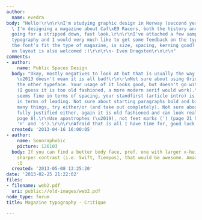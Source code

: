 ```yaml
---
author:
  name: evedra
body: "Hello!\r\n\r\nI'm studying graphic design in Norway (seccond year),  currently
  \ I'm designing a magazine about Caf\xE9 Racers, both the history and present.  I'm
  going for a stripped down, fast look.\r\n\r\nI've attached a few sample pages with
  typography and I would very much like to get some feedback on the typography. Does
  the font's fit the type of magazine, is size, spacing, kerning good? etc\u2026 \r\n\r\nOpinions
  on layout is also welcomed :)\r\n\r\n- Even Dragsten\r\n\r\n"
comments:
- author:
    name: Public Spaces Design
  body: "Okay, mostly negatives to look at but that is usually the way of critiquing
    \u2013 doesn't mean it is all bad!\r\n\r\nNot sure about using Gridnik along with
    the other typeface. Your usage of it looks good, but doesn't go with the serif
    (I guess it is too old fashioned, a more modern serif would work).\r\nBody text
    seems fine in terms of spacing, your standfirst (article intro) is a bit too tight
    in terms of leading. Not sure about starting paragraphs bold and bigger, one too
    many things, try either/or (and take out completely). Not sure about it being
    fully justified either, again it is old fashioned and can look really clumsy (eg
    page 8).\r\nUse apostrophes (\u2019), not feet marks (') (page 21 headline, between
    'n' and 's').\r\n\r\nAfraid that is all I have time for, good luck!"
  created: '2013-04-16 16:00:05'
- author:
    name: Sonoraphobic
    picture: 126103
  body: If you can find a better body face, pref. one with larger x-height, slightly
    sharper contrast (i.e. Swift, Tiempos), that would be awesome. Amazing layout!
    :D
  created: '2013-05-08 13:25:20'
date: '2013-02-25 21:22:02'
files:
- filename: web2.pdf
  uri: public://old-images/web2.pdf
node_type: forum
title: Magazine typography - Critique

---
```

